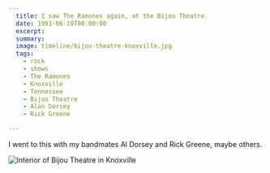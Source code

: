 ```yaml
---
  title: I saw The Ramones again, at the Bijou Theatre.
  date: 1991-06-19T00:00:00
  excerpt: 
  summary: 
  image: timeline/bijou-theatre-knoxville.jpg
  tags:
    - rock
    - shows
    - The Ramones
    - Knoxville
    - Tennessee
    - Bijou Theatre
    - Alan Dorsey
    - Rick Greene

---
```


I went to this with my bandmates Al Dorsey and Rick Greene, maybe others.

![Interior of Bijou Theatre in Knoxville](/static/img/timeline/bijou-theatre-knoxville.jpg)